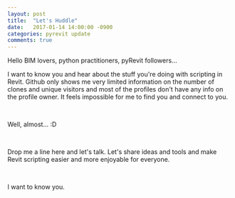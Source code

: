 ```yaml
---
layout: post
title:  "Let's Huddle"
date:   2017-01-14 14:00:00 -0900
categories: pyrevit update
comments: true
---
```


Hello BIM lovers, python practitioners, pyRevit followers...

I want to know you and hear about the stuff you're doing with scripting in Revit. Github only shows me very limited information on the number of clones and unique visitors and most of the profiles don't have any info on the profile owner. It feels impossible for me to find you and connect to you.

&nbsp;

Well, almost... :D

&nbsp;

Drop me a line here and let's talk. Let's share ideas and tools and make Revit scripting easier and more enjoyable for everyone.

&nbsp;

I want to know you.

